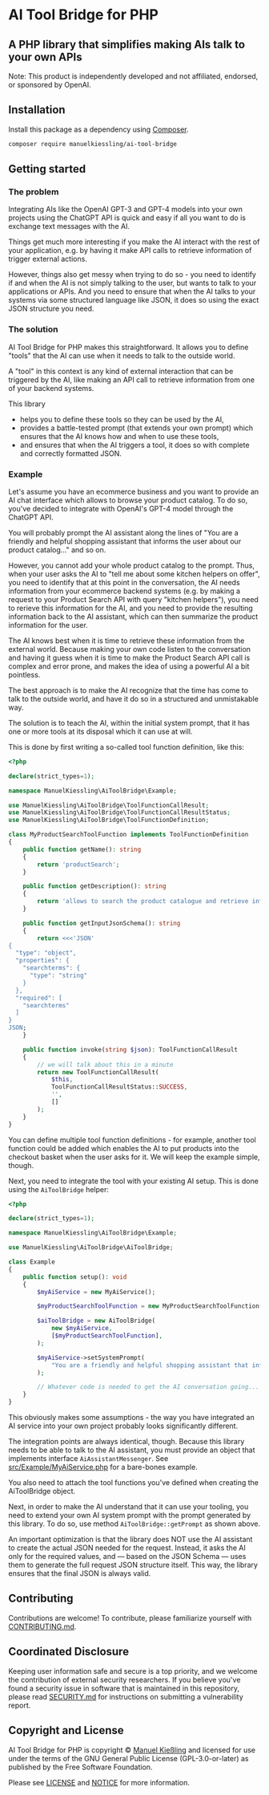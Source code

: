 # AI Tool Bridge for PHP

## A PHP library that simplifies making AIs talk to your own APIs

Note: This product is independently developed and not affiliated, endorsed, or sponsored by OpenAI.

## Installation

Install this package as a dependency using [Composer](https://getcomposer.org).

``` bash
composer require manuelkiessling/ai-tool-bridge
```


## Getting started

### The problem

Integrating AIs like the OpenAI GPT-3 and GPT-4 models into your own projects using the ChatGPT API is quick and easy if all you want to do is exchange text messages with the AI.

Things get much more interesting if you make the AI interact with the rest of your application, e.g. by having it make API calls to retrieve information of trigger external actions.

However, things also get messy when trying to do so - you need to identify if and when the AI is not simply talking to the user, but wants to talk to your applications or APIs. And you need to ensure that when the AI talks to your systems via some structured language like JSON, it does so using the exact JSON structure you need.


### The solution

AI Tool Bridge for PHP makes this straightforward. It allows you to define "tools" that the AI can use when it needs to talk to the outside world.

A "tool" in this context is any kind of external interaction that can be triggered by the AI, like making an API call to retrieve information from one of your backend systems.

This library

- helps you to define these tools so they can be used by the AI,
- provides a battle-tested prompt (that extends your own prompt) which ensures that the AI knows how and when to use these tools,
- and ensures that when the AI triggers a tool, it does so with complete and correctly formatted JSON.


### Example

Let's assume you have an ecommerce business and you want to provide an AI chat interface which allows to browse your product catalog. To do so, you've decided to integrate with OpenAI's GPT-4 model through the ChatGPT API.

You will probably prompt the AI assistant along the lines of "You are a friendly and helpful shopping assistant that informs the user about our product catalog..." and so on.

However, you cannot add your whole product catalog to the prompt. Thus, when your user asks the AI to "tell me about some kitchen helpers on offer", you need to identify that at this point in the conversation, the AI needs information from your ecommerce backend systems (e.g. by making a request to your Product Search API with query "kitchen helpers"), you need to rerieve this information for the AI, and you need to provide the resulting information back to the AI assistant, which can then summarize the product information for the user.

The AI knows best when it is time to retrieve these information from the external world. Because making your own code listen to the conversation and having it guess when it is time to make the Product Search API call is complex and error prone, and makes the idea of using a powerful AI a bit pointless. 

The best approach is to make the AI recognize that the time has come to talk to the outside world, and have it do so in a structured and unmistakable way.

The solution is to teach the AI, within the initial system prompt, that it has one or more tools at its disposal which it can use at will.

This is done by first writing a so-called tool function definition, like this:

```php
<?php

declare(strict_types=1);

namespace ManuelKiessling\AiToolBridge\Example;

use ManuelKiessling\AiToolBridge\ToolFunctionCallResult;
use ManuelKiessling\AiToolBridge\ToolFunctionCallResultStatus;
use ManuelKiessling\AiToolBridge\ToolFunctionDefinition;

class MyProductSearchToolFunction implements ToolFunctionDefinition
{
    public function getName(): string
    {
        return 'productSearch';
    }

    public function getDescription(): string
    {
        return 'allows to search the product catalogue and retrieve information about products';
    }

    public function getInputJsonSchema(): string
    {
        return <<<'JSON'
{
  "type": "object",
  "properties": {
    "searchterms": {
      "type": "string"
    }
  },
  "required": [
    "searchterms"
  ]
}
JSON;
    }

    public function invoke(string $json): ToolFunctionCallResult
    {
        // we will talk about this in a minute
        return new ToolFunctionCallResult(
            $this,
            ToolFunctionCallResultStatus::SUCCESS,
            '',
            []
        );
    }
}
```

You can define multiple tool function definitions - for example, another tool function could be added which enables the AI to put products into the checkout basket when the user asks for it. We will keep the example simple, though.

Next, you need to integrate the tool with your existing AI setup. This is done using the `AiToolBridge` helper:

```php
<?php

declare(strict_types=1);

namespace ManuelKiessling\AiToolBridge\Example;

use ManuelKiessling\AiToolBridge\AiToolBridge;

class Example
{
    public function setup(): void
    {
        $myAiService = new MyAiService();

        $myProductSearchToolFunction = new MyProductSearchToolFunction();

        $aiToolBridge = new AiToolBridge(
            new $myAiService,
            [$myProductSearchToolFunction],
        );

        $myAiService->setSystemPrompt(
            "You are a friendly and helpful shopping assistant that informs the user about our product catalog... {$aiToolBridge->getPrompt()}"
        );

        // Whatever code is needed to get the AI conversation going...
    }
}
```

This obviously makes some assumptions - the way you have integrated an AI service into your own project probably looks significantly different.

The integration points are always identical, though. Because this library needs to be able to talk to the AI assistant, you must provide an object that implements interface `AiAssistantMessenger`. See [src/Example/MyAiService.php]() for a bare-bones example.

You also need to attach the tool functions you've defined when creating the AiToolBridge object.

Next, in order to make the AI understand that it can use your tooling, you need to extend your own AI system prompt with the prompt generated by this library. To do so, use method `AiToolBridge::getPrompt` as shown above.




An important optimization is that the library does NOT use the AI assistant to create the actual JSON needed for the request. Instead, it asks the AI only for the required values, and — based on the JSON Schema — uses them to generate the full request JSON structure itself. This way, the library ensures that the final JSON is always valid.


## Contributing

Contributions are welcome! To contribute, please familiarize yourself with [CONTRIBUTING.md](CONTRIBUTING.md).


## Coordinated Disclosure

Keeping user information safe and secure is a top priority, and we welcome the contribution of external security researchers. If you believe you've found a security issue in software that is maintained in this repository, please read [SECURITY.md](SECURITY.md) for instructions on submitting a vulnerability report.


## Copyright and License

AI Tool Bridge for PHP is copyright © [Manuel Kießling](https://manuel.kiessling.net) and licensed for use under the terms of the GNU General Public License (GPL-3.0-or-later) as published by the Free Software Foundation.

Please see [LICENSE](LICENSE) and [NOTICE](NOTICE) for more information.
